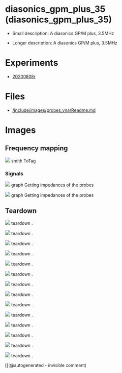 # diasonics_gpm_plus_35 (diasonics_gpm_plus_35)

* Small description: A diasonics GP/M plus, 3.5MHz

* Longer description: A diasonics GP/M plus, 3.5MHz

# Experiments

* [20200808r](/include/experiments/auto/20200808r.md)


# Files

* [/include/images/probes_vna/Readme.md](/include/images/probes_vna/Readme.md)


# Images

## Frequency mapping 

![](/include/images/probes_vna/diasonics_gpm_plus_35.s1p.png)
smith
ToTag

### Signals 

![](/include/20200809r/images/P_20200508_153306.jpg)
graph
Getting impedances of the probes

![](/include/20200809r/images/probeC.jpg)
graph
Getting impedances of the probes

## Teardown 

![](/include/images/diasonics_gpm_plus_35/P_20191230_194816.jpg)
teardown
.

![](/include/images/diasonics_gpm_plus_35/P_20191230_194820.jpg)
teardown
.

![](/include/images/diasonics_gpm_plus_35/P_20191230_194824.jpg)
teardown
.

![](/include/images/diasonics_gpm_plus_35/P_20191230_194843.jpg)
teardown
.

![](/include/images/diasonics_gpm_plus_35/P_20191230_195008.jpg)
teardown
.

![](/include/images/diasonics_gpm_plus_35/P_20191230_195011.jpg)
teardown
.

![](/include/images/diasonics_gpm_plus_35/P_20191230_195543.jpg)
teardown
.

![](/include/images/diasonics_gpm_plus_35/P_20191230_195549.jpg)
teardown
.

![](/include/images/diasonics_gpm_plus_35/P_20191230_195735.jpg)
teardown
.

![](/include/images/diasonics_gpm_plus_35/P_20191230_195922.jpg)
teardown
.

![](/include/images/diasonics_gpm_plus_35/P_20191230_200306.jpg)
teardown
.

![](/include/images/diasonics_gpm_plus_35/P_20191230_200308.jpg)
teardown
.

![](/include/images/diasonics_gpm_plus_35/P_20191230_200425.jpg)
teardown
.

![](/include/images/diasonics_gpm_plus_35/P_20191230_200702.jpg)
teardown
.





[](@autogenerated - invisible comment)